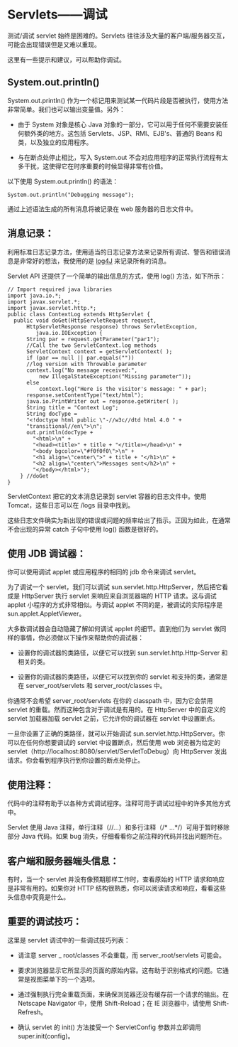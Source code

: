 # Servlets——调试

测试/调试 servlet 始终是困难的。Servlets 往往涉及大量的客户端/服务器交互，可能会出现错误但是又难以重现。

这里有一些提示和建议，可以帮助你调试。

## System.out.println()

System.out.println() 作为一个标记用来测试某一代码片段是否被执行，使用方法非常简单。我们也可以输出变量值。另外：

- 由于 System 对象是核心 Java 对象的一部分，它可以用于任何不需要安装任何额外类的地方。这包括 Servlets、JSP、RMI、EJB's、普通的 Beans 和类，以及独立的应用程序。

- 与在断点处停止相比，写入 System.out 不会对应用程序的正常执行流程有太多干扰，这使得它在时序重要的时候显得非常有价值。

以下使用 System.out.println() 的语法：

``` 
System.out.println("Debugging message");
```

通过上述语法生成的所有消息将被记录在 web 服务器的日志文件中。

## 消息记录：

利用标准日志记录方法，使用适当的日志记录方法来记录所有调试、警告和错误消息是非常好的想法，我使用的是 [log4J]( http://www.tutorialspoint.com/log4j/index.htm) 来记录所有的消息。

Servlet API 还提供了一个简单的输出信息的方式，使用 log() 方法，如下所示：

``` 
// Import required java libraries
import java.io.*;
import javax.servlet.*;
import javax.servlet.http.*;
public class ContextLog extends HttpServlet {
  public void doGet(HttpServletRequest request, 
      HttpServletResponse response) throws ServletException,
         java.io.IOException {   
      String par = request.getParameter("par1");
      //Call the two ServletContext.log methods
      ServletContext context = getServletContext( );
      if (par == null || par.equals(""))
      //log version with Throwable parameter
      context.log("No message received:",
          new IllegalStateException("Missing parameter"));
      else
          context.log("Here is the visitor's message: " + par);      
      response.setContentType("text/html");
      java.io.PrintWriter out = response.getWriter( );
      String title = "Context Log";
      String docType =
      "<!doctype html public \"-//w3c//dtd html 4.0 " +
      "transitional//en\">\n";
      out.println(docType +
        "<html>\n" +
        "<head><title>" + title + "</title></head>\n" +
        "<body bgcolor=\"#f0f0f0\">\n" +
        "<h1 align=\"center\">" + title + "</h1>\n" +
        "<h2 align=\"center\">Messages sent</h2>\n" +
        "</body></html>");
    } //doGet
}
```

ServletContext 把它的文本消息记录到 servlet 容器的日志文件中。使用 Tomcat，这些日志可以在 <Tomcat-installation-directory>/logs 目录中找到。

这些日志文件确实为新出现的错误或问题的频率给出了指示。正因为如此，在通常不会出现的异常 catch 子句中使用 log() 函数是很好的。

## 使用 JDB 调试器：

你可以使用调试 applet 或应用程序的相同的 jdb 命令来调试 servlet。

为了调试一个 servlet，我们可以调试 sun.servlet.http.HttpServer，然后把它看成是 HttpServer 执行 servlet 来响应来自浏览器端的 HTTP 请求。这与调试 applet 小程序的方式非常相似。与调试 applet 不同的是，被调试的实际程序是 sun.applet.AppletViewer。

大多数调试器会自动隐藏了解如何调试 applet 的细节。直到他们为 servlet 做同样的事情，你必须做以下操作来帮助你的调试器：

- 设置你的调试器的类路径，以便它可以找到 sun.servlet.http.Http-Server 和相关的类。

- 设置你的调试器的类路径，以便它可以找到你的 servlet 和支持的类，通常是在 server_root/servlets 和 server_root/classes 中。

你通常不会希望 server_root/servlets 在你的 classpath 中，因为它会禁用 servlet 的重载。然而这种包含对于调试是有用的。在 HttpServer 中的自定义的 servlet 加载器加载 servlet 之前，它允许你的调试器在 servlet 中设置断点。

一旦你设置了正确的类路径，就可以开始调试 sun.servlet.http.HttpServer。你可以在任何你想要调试的 servlet 中设置断点，然后使用 web 浏览器为给定的 servlet（http://localhost:8080/servlet/ServletToDebug）向 HttpServer 发出请求。你会看到程序执行到你设置的断点处停止。

## 使用注释：

代码中的注释有助于以各种方式调试程序。注释可用于调试过程中的许多其他方式中。

Servlet 使用 Java 注释，单行注释（//...）和多行注释（/* ...*/）可用于暂时移除部分 Java 代码。如果 bug 消失，仔细看看你之前注释的代码并找出问题所在。

## 客户端和服务器端头信息：

有时，当一个 servlet 并没有像预期那样工作时，查看原始的 HTTP 请求和响应是非常有用的。如果你对 HTTP 结构很熟悉，你可以阅读请求和响应，看看这些头信息中究竟是什么。

## 重要的调试技巧：

这里是 servlet 调试中的一些调试技巧列表：

- 请注意 server _ root/classes 不会重载，而 server_root/servlets 可能会。

- 要求浏览器显示它所显示的页面的原始内容。这有助于识别格式的问题。它通常是视图菜单下的一个选项。

- 通过强制执行完全重载页面，来确保浏览器还没有缓存前一个请求的输出。在 Netscape Navigator 中，使用 Shift-Reload；在 IE 浏览器中，请使用 Shift-Refresh。

- 确认 servlet 的 init() 方法接受一个 ServletConfig 参数并立即调用 super.init(config)。
